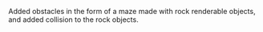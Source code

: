 Added obstacles in the form of a maze made with rock renderable objects, and added collision to the rock objects.
